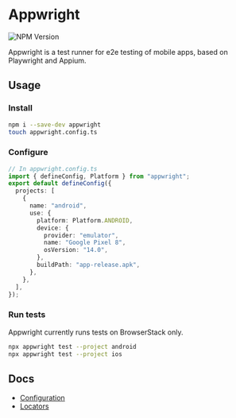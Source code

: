 # Appwright

![NPM Version](https://img.shields.io/npm/v/appwright?color=4AC61C)

Appwright is a test runner for e2e testing of mobile apps, based on Playwright and Appium.

## Usage

### Install

```sh
npm i --save-dev appwright
touch appwright.config.ts
```

### Configure

```ts
// In appwright.config.ts
import { defineConfig, Platform } from "appwright";
export default defineConfig({
  projects: [
    {
      name: "android",
      use: {
        platform: Platform.ANDROID,
        device: {
          provider: "emulator",
          name: "Google Pixel 8",
          osVersion: "14.0",
        },
        buildPath: "app-release.apk",
      },
    },
  ],
});
```

### Run tests

Appwright currently runs tests on BrowserStack only.

```sh
npx appwright test --project android
npx appwright test --project ios
```

## Docs

- [Configuration](docs/config.md)
- [Locators](docs/locators.md)
